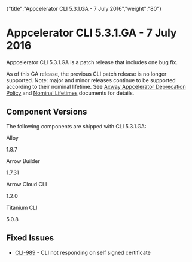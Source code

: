 {"title":"Appcelerator CLI 5.3.1.GA - 7 July 2016","weight":"80"} 

# Appcelerator CLI 5.3.1.GA - 7 July 2016

Appcelerator CLI 5.3.1.GA is a patch release that includes one bug fix.

As of this GA release, the previous CLI patch release is no longer supported. Note: major and minor releases continue to be supported according to their nominal lifetime. See [Axway Appcelerator Deprecation Policy](/docs/appc/AMPLIFY_Appcelerator_Services_Overview/Axway_Appcelerator_Deprecation_Policy/) and [Nominal Lifetimes](/docs/appc/AMPLIFY_Appcelerator_Services_Overview/Axway_Appcelerator_Product_Lifecycle/#NominalLifetimes) documents for details.

## Component Versions

The following components are shipped with CLI 5.3.1.GA:

Alloy

1.8.7

Arrow Builder

1.7.31

Arrow Cloud CLI

1.2.0

Titanium CLI

5.0.8

## Fixed Issues

*   [CLI-989](https://jira.appcelerator.org/browse/CLI-989) - CLI not responding on self signed certificate